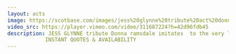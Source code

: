 ```yaml
---
layout: acts
image: https://scotbase.com/images/jess%20glynne%20tribute%20act%20donna%20ramsdale-u627474-fr.jpg
video_src: https://player.vimeo.com/video/311687224?h=42d96fdb45
description: JESS GLYNNE tribute Donna ramsdale imitates  to the very last detail, with flawless costumes and of course that crazy curly red hair. Being a natural fair skinned red head herself there is no better person who is fit for the job.Donna brings soul, vibrancy and a touch of class to this Grammy award-winning artist. The ultimate jess glynne tribute show includes major Number one UK hit singles such as RATHER BE, MY LOVE, and HOLD MY HAND. Even though this tribute is brand new, ULTIMATE JESS GLYNNE has already had an array of different clients from Scarborough’s open-air theatre, BUTLINS, PONTINS and venues across Europe. Donna is truly amazing as Jess Glynne,  and  is popular for Weddings, Casinos, Hotels, social clubs,  Pubs and Holiday Parks. book early to avoid disappointment. <hr>
            INSTANT QUOTES & AVAILABILITY
---
```

